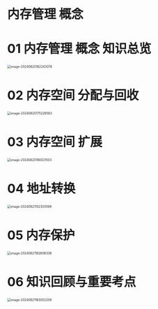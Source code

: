 # 内存管理 概念



# 01 内存管理 概念 知识总览

<img src="https://cvp.oss-cn-shanghai.aliyuncs.com/picgo/202406201622236.png" alt="image-20240620162243078" style="zoom:50%;" />



# 02 内存空间 分配与回收

<img src="https://cvp.oss-cn-shanghai.aliyuncs.com/picgo/202406201752915.png" alt="image-20240620175226583" style="zoom:50%;" />



# 03 内存空间 扩展

<img src="https://cvp.oss-cn-shanghai.aliyuncs.com/picgo/202406201900754.png" alt="image-20240620190021503" style="zoom:50%;" />



# 04 地址转换

<img src="https://cvp.oss-cn-shanghai.aliyuncs.com/picgo/202406211523962.png" alt="image-20240621152303599" style="zoom:50%;" />



# 05 内存保护

<img src="https://cvp.oss-cn-shanghai.aliyuncs.com/picgo/202406211626866.png" alt="image-20240621162608338" style="zoom:50%;" />



# 06 知识回顾与重要考点

<img src="https://cvp.oss-cn-shanghai.aliyuncs.com/picgo/202406211630508.png" alt="image-20240621163002208" style="zoom:50%;" />
